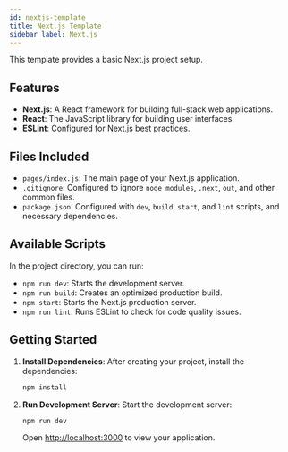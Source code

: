 ```yaml
---
id: nextjs-template
title: Next.js Template
sidebar_label: Next.js
---
```


<!-- @format -->

This template provides a basic Next.js project setup.

## Features

- **Next.js**: A React framework for building full-stack web applications.
- **React**: The JavaScript library for building user interfaces.
- **ESLint**: Configured for Next.js best practices.

## Files Included

- `pages/index.js`: The main page of your Next.js application.
- `.gitignore`: Configured to ignore `node_modules`, `.next`, `out`, and other common files.
- `package.json`: Configured with `dev`, `build`, `start`, and `lint` scripts, and necessary dependencies.

## Available Scripts

In the project directory, you can run:

- `npm run dev`: Starts the development server.
- `npm run build`: Creates an optimized production build.
- `npm start`: Starts the Next.js production server.
- `npm run lint`: Runs ESLint to check for code quality issues.

## Getting Started

1.  **Install Dependencies**: After creating your project, install the dependencies:
    ```bash
    npm install
    ```
2.  **Run Development Server**: Start the development server:
    ```bash
    npm run dev
    ```
    Open [http://localhost:3000](http://localhost:3000) to view your application.
